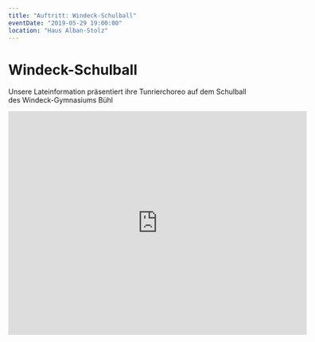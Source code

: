 ```yaml
---
title: "Auftritt: Windeck-Schulball"
eventDate: "2019-05-29 19:00:00"
location: "Haus Alban-Stolz"
---
```

# Windeck-Schulball

Unsere Lateinformation präsentiert ihre Tunrierchoreo auf dem Schulball des Windeck-Gymnasiums Bühl

<iframe src="https://www.google.com/maps/embed?pb=!1m18!1m12!1m3!1d2633.5519722270374!2d8.13197131612249!3d48.69492997927182!2m3!1f0!2f0!3f0!3m2!1i1024!2i768!4f13.1!3m3!1m2!1s0x4796df67482f29f3%3A0xa59e5f0272cefcb6!2sKath.+Gemeindehaus+Alban+Stolz!5e0!3m2!1sen!2sde!4v1556025888558!5m2!1sen!2sde" width="600" height="450" frameborder="0" style="border:0" allowfullscreen></iframe>